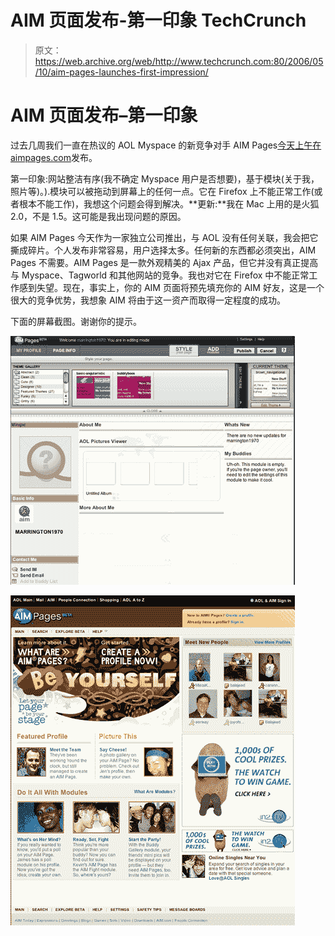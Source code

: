 # AIM 页面发布-第一印象 TechCrunch

> 原文：<https://web.archive.org/web/http://www.techcrunch.com:80/2006/05/10/aim-pages-launches-first-impression/>

# AIM 页面发布–第一印象

过去几周我们一直在热议的 AOL Myspace 的新竞争对手 AIM Pages[](https://web.archive.org/web/20220926104117/http://www.aimpages.com/)[今天上午在 aimpages.com](https://web.archive.org/web/20220926104117/http://www.aimpages.com/)发布。

第一印象:网站整洁有序(我不确定 Myspace 用户是否想要)，基于模块(关于我，照片等)。).模块可以被拖动到屏幕上的任何一点。它在 Firefox 上不能正常工作(或者根本不能工作)，我想这个问题会得到解决。**更新:**我在 Mac 上用的是火狐 2.0，不是 1.5。这可能是我出现问题的原因。

如果 AIM Pages 今天作为一家独立公司推出，与 AOL 没有任何关联，我会把它撕成碎片。个人发布非常容易，用户选择太多。任何新的东西都必须突出，AIM Pages 不需要。AIM Pages 是一款外观精美的 Ajax 产品，但它并没有真正提高与 Myspace、Tagworld 和其他网站的竞争。我也对它在 Firefox 中不能正常工作感到失望。现在，事实上，你的 AIM 页面将预先填充你的 AIM 好友，这是一个很大的竞争优势，我想象 AIM 将由于这一资产而取得一定程度的成功。

下面的屏幕截图。谢谢你的提示。

![](img/f2b1dc5a2250d36aa543601b8db7ef03.png)

![](img/936c917388ab46a51d8216756bfa252c.png)